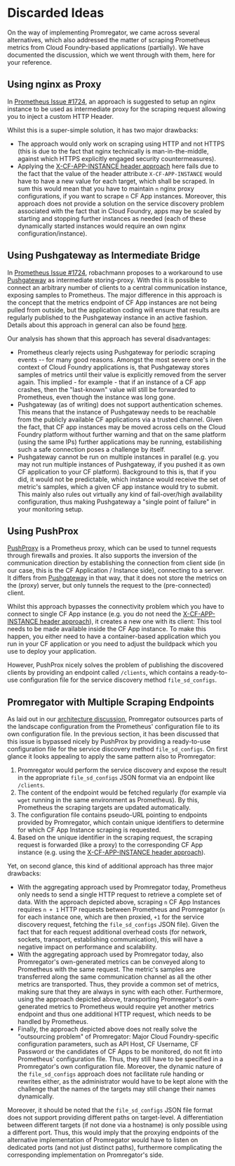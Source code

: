 # Discarded Ideas

On the way of implementing Promregator, we came across several alternatives, which also addressed the matter of scraping Prometheus metrics from Cloud Foundry-based applications (partially). We have documented the discussion, which we went through with them, here for your reference.


## Using nginx as Proxy
In [Prometheus Issue #1724](https://github.com/prometheus/prometheus/issues/1724), an approach is suggested to setup an nginx instance to be used as intermediate proxy for the scraping request allowing you to inject a custom HTTP Header. 

Whilst this is a super-simple solution, it has two major drawbacks:
* The approach would only work on scraping using HTTP and not HTTPS (this is due to the fact that nginx technically is man-in-the-middle, against which HTTPS explicitly engaged security countermeasures). 
* Applying the [X-CF-APP-INSTANCE header approach](https://docs.cloudfoundry.org/concepts/http-routing.html#app-instance-routing) here fails due to the fact that the value of the header attribute `X-CF-APP-INSTANCE` would have to have a new value for each target, which shall be scraped. In sum this would mean that you have to maintain `n` nginx proxy configurations, if you want to scrape `n` CF App instances. Moreover, this approach does not provide a solution on the service discovery problem associated with the fact that in Cloud Foundry, apps may be scaled by starting and stopping further instances as needed (each of these dynamically started instances would require an own nginx configuration/instance).


## Using Pushgateway as Intermediate Bridge
In [Prometheus Issue #1724](https://github.com/prometheus/prometheus/issues/1724), robachmann proposes to a workaround to use  [Pushgateway](https://github.com/prometheus/pushgateway) as intermediate storing-proxy. With this it is possible to connect an arbitrary number of clients to a central communication instance, exposing samples to Prometheus. The major difference in this approach is the concept that the metrics endpoint of CF App instances are not being pulled from outside, but the application coding will ensure that results are regularly published to the Pushgateway instance in an active fashion. Details about this approach in general can also be found [here](https://prometheus.io/docs/practices/pushing/).

Our analysis has shown that this approach has several disadvantages:
* Prometheus clearly rejects using Pushgateway for periodic scraping events -- for many good reasons. Amongst the most severe one's in the context of Cloud Foundry applications is, that Pushgateway stores samples of metrics until their value is explicitly removed from the server again. This implied - for example - that if an instance of a CF app crashes, then the "last-known" value will still be forwarded to Prometheus, even though the instance was long gone.
* Pushgateway (as of writing) does not support authentication schemes. This means that the instance of Pushgateway needs to be reachable from the publicly available CF applications via a trusted channel. Given the fact, that CF app instances may be moved across cells on the Cloud Foundry platform without further warning and that on the same platform (using the same IPs) further applications may be running, estabilishing such a safe connection poses a challenge by itself.
* Pushgateway cannot be run on multiple instances in parallel (e.g. you may not run multiple instances of Pushgateway, if you pushed it as own CF application to your CF platform). Background to this is, that if you did, it would not be predictable, which instance would receive the set of metric's samples, which a given CF app instance would try to submit. This mainly also rules out virtually any kind of fail-over/high availability configuration, thus making Pushgateway a "single point of failure" in your monitoring setup.


## Using PushProx

[PushProxy](https://github.com/RobustPerception/PushProx) is a Prometheus proxy, which can be used to tunnel requests through firewalls and proxies. It also supports the inversion of the communication direction by establishing the connection from client side (in our case, this is the CF Application / Instance side), connecting to a server. It differs from [Pushgateway](https://github.com/prometheus/pushgateway) in that way, that it does not store the metrics on the (proxy) server, but only tunnels the request to the (pre-connected) client.

Whilst this approach bypasses the connectivity problem which you have to connect to single CF App instance (e.g. you do not need the [X-CF-APP-INSTANCE header approach](https://docs.cloudfoundry.org/concepts/http-routing.html#app-instance-routing)), it creates a new one with its client: This tool needs to be made available inside the CF App instance. To make this happen, you either need to have a container-based application which you run in your CF application or you need to adjust the buildpack which you use to deploy your application.

However, PushProx nicely solves the problem of publishing the discovered clients by providing an endpoint called `/clients`, which contains a ready-to-use configuration file for the service discovery method `file_sd_configs`. 

## Promregator with Multiple Scraping Endpoints

As laid out in our [architecture discussion](architecture.md), Promregator outsources parts of the landscape configuration from the Prometheus' configuration file to its own configuration file. In the previous section, it has been discussed that this issue is bypassed nicely by PushProx by providing a ready-to-use configuration file for the service discovery method `file_sd_configs`. On first glance it looks appealing to apply the same pattern also to Promregator:

1. Promregator would perform the service discovery and expose the result in the appropriate `file_sd_configs` JSON format via an endpoint like `/clients`.
2. The content of the endpoint would be fetched regularly (for example via `wget` running in the same environment as Prometheus). By this, Prometheus the scraping targets are updated automatically.
3. The configuration file contains pseudo-URL pointing to endpoints provided by Promregator, which contain unique identifiers to determine for which CF App Instance scraping is requested.
4. Based on the unique identifier in the scraping request, the scraping request is forwarded (like a proxy) to the corresponding CF App instance (e.g. using the [X-CF-APP-INSTANCE header approach](https://docs.cloudfoundry.org/concepts/http-routing.html#app-instance-routing)).

Yet, on second glance, this kind of additional approach has three major drawbacks:

* With the aggregating approach used by Promregator today, Prometheus only needs to send a single HTTP request to retrieve a complete set of data. With the approach depicted above, scraping `n` CF App Instances requires `n + 1` HTTP requests between Prometheus and Promregator (`n` for each instance one, which are then proxied, `+1` for the service discovery request, fetching the `file_sd_configs` JSON file). Given the fact that for each request additional overhead costs (for network, sockets, transport, establishing communication), this will have a negative impact on performance and scalability.
* With the aggregating approach used by Promregator today, also Promregator's own-generated metrics can be conveyed along to Prometheus with the same request. The metric's samples are transferred along the same communication channel as all the other metrics are transported. Thus, they provide a common set of metrics, making sure that they are always in sync with each other. Furthermore, using the approach depicted above, transporting Promregator's own-generated metrics to Prometheus would require yet another metrics endpoint and thus one additional HTTP request, which needs to be handled by Prometheus.
* Finally, the approach depicted above does not really solve the "outsourcing problem" of Promregator: Major Cloud Foundry-specific configuration parameters, such as API Host, CF Username, CF Password or the candidates of CF Apps to be monitored, do not fit into Prometheus' configuration file. Thus, they still have to be specified in a Promregator's own configuration file. Moreover, the dynamic nature of the `file_sd_configs` approach does not facilitate rule handing or rewrites either, as the administrator would have to be kept alone with the challenge that the names of the targets may still change their names dynamically.

Moreover, it should be noted that the `file_sd_configs` JSON file format does not support providing different paths on target-level. A differentiation between different targets (if not done via a hostname) is only possible using a different port. Thus, this would imply that the proxying endpoints of the alternative implementation of Promregator would have to listen on dedicated ports (and not just distinct paths), furthermore complicating the corresponding implementation on Promregator's side.

